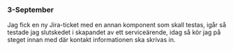 ### 3-September



Jag fick en ny Jira-ticket med en annan komponent som skall testas, igår så testade jag slutskedet i skapandet av ett serviceärende, idag så kör jag på steget innan med där kontakt informationen ska skrivas in. 

 

